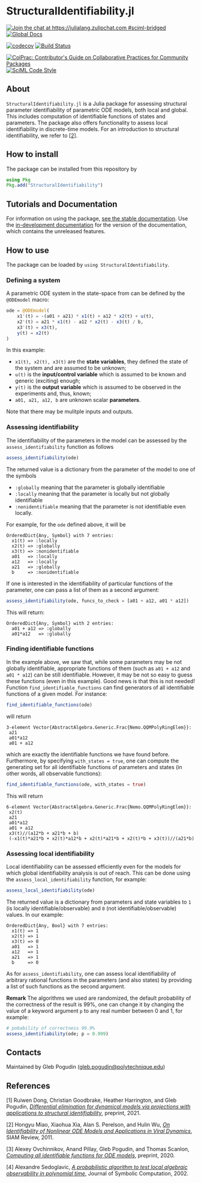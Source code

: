 # StructuralIdentifiability.jl

[![Join the chat at https://julialang.zulipchat.com #sciml-bridged](https://img.shields.io/static/v1?label=Zulip&message=chat&color=9558b2&labelColor=389826)](https://julialang.zulipchat.com/#narrow/stream/279055-sciml-bridged)
[![Global Docs](https://img.shields.io/badge/docs-SciML-blue.svg)](https://docs.sciml.ai/StructuralIdentifiability/stable/)

[![codecov](https://codecov.io/gh/SciML/StructuralIdentifiability.jl/branch/master/graph/badge.svg)](https://codecov.io/gh/SciML/StructuralIdentifiability.jl)
[![Build Status](https://github.com/SciML/StructuralIdentifiability.jl/workflows/CI/badge.svg)](https://github.com/SciML/StructuralIdentifiability.jl/actions?query=workflow%3ACI)

[![ColPrac: Contributor's Guide on Collaborative Practices for Community Packages](https://img.shields.io/badge/ColPrac-Contributor%27s%20Guide-blueviolet)](https://github.com/SciML/ColPrac)
[![SciML Code Style](https://img.shields.io/static/v1?label=code%20style&message=SciML&color=9558b2&labelColor=389826)](https://github.com/SciML/SciMLStyle)

## About

`StructuralIdentifiability.jl` is a Julia package for assessing structural parameter identifiability of parametric ODE models, both local and global.
This includes computation of identifiable functions of states and parameters. The package also offers functionality to assess local identifiability
in discrete-time models.
For an introduction to structural identifiability, we refer to [[2]](#review).

## How to install

The package can be installed from this repository by

```julia
using Pkg
Pkg.add("StructuralIdentifiability")
```

## Tutorials and Documentation

For information on using the package,
[see the stable documentation](https://docs.sciml.ai/StructuralIdentifiability/stable/). Use the
[in-development documentation](https://docs.sciml.ai/StructuralIdentifiability/dev/) for the version of
the documentation, which contains the unreleased features.

## How to use

The package can be loaded by `using StructuralIdentifiability`.

### Defining a system

A parametric ODE system in the state-space from can be defined by the `@ODEmodel` macro:

```julia
ode = @ODEmodel(
    x1'(t) = -(a01 + a21) * x1(t) + a12 * x2(t) + u(t),
    x2'(t) = a21 * x1(t) - a12 * x2(t) - x3(t) / b,
    x3'(t) = x3(t),
    y(t) = x2(t)
)
```

In this example:

  - `x1(t), x2(t), x3(t)` are the **state variables**, they defined the state of the system and are assumed to be unknown;
  - `u(t)` is the **input/control variable** which is assumed to be known and generic (exciting) enough;
  - `y(t)` is the **output variable** which is assumed to be observed in the experiments and, thus, known;
  - `a01, a21, a12, b` are unknown scalar **parameters**.

Note that there may be mulitple inputs and outputs.

### Assessing identifiability

The identifiability of the parameters in the model can be assessed by the `assess_identifiability` function as follows

```julia
assess_identifiability(ode)
```

The returned value is a dictionary from the parameter of the model to one of the symbols

  - `:globally` meaning that the parameter is globally identifiable
  - `:locally` meaning that the parameter is locally but not globally identifiable
  - `:nonidentifiable` meaning that the parameter is not identifiable even locally.

For example, for the `ode` defined above, it will be

```
OrderedDict{Any, Symbol} with 7 entries:
  x1(t) => :locally
  x2(t) => :globally
  x3(t) => :nonidentifiable
  a01   => :locally
  a12   => :locally
  a21   => :globally
  b     => :nonidentifiable
```

If one is interested in the identifiability of particular functions of the parameter, one can pass a list of them as a second argument:

```julia
assess_identifiability(ode, funcs_to_check = [a01 + a12, a01 * a12])
```

This will return:

```
OrderedDict{Any, Symbol} with 2 entries:
  a01 + a12 => :globally
  a01*a12   => :globally
```

### Finding identifiable functions

In the example above, we saw that, while some parameters may be not globally identifiable, appropriate functions of them (such as `a01 + a12` and `a01 * a12`)
can be still identifiable. However, it may be not so easy to guess these functions (even in this example). Good news is that this is not needed!
Function `find_identifiable_functions` can find generators of all identifiable functions of a given model. For instance:

```julia
find_identifiable_functions(ode)
```

will return

```
3-element Vector{AbstractAlgebra.Generic.Frac{Nemo.QQMPolyRingElem}}:
 a21
 a01*a12
 a01 + a12
```

which are exactly the identifiable functions we have found before. Furthermore, by specifying `with_states = true`, one can compute the generating set for
all identifiable functions of parameters and states (in other words, all observable functions):

```julia
find_identifiable_functions(ode, with_states = true)
```

This will return

```
6-element Vector{AbstractAlgebra.Generic.Frac{Nemo.QQMPolyRingElem}}:
 x2(t)
 a21
 a01*a12
 a01 + a12
 x3(t)//(a12*b + a21*b + b)
 (-x1(t)*a21*b + x2(t)*a12*b + x2(t)*a21*b + x2(t)*b + x3(t))//(a21*b)
```

### Assessing local identifiability

Local identifiability can be assessed efficiently even for the models for which global identifiability analysis is out of reach.
This can be done using the `assess_local_identifiability` function, for example:

```julia
assess_local_identifiability(ode)
```

The returned value is a dictionary from parameters and state variables to `1` (is locally identifiable/observable) and `0` (not identifiable/observable) values. In our example:

```
OrderedDict{Any, Bool} with 7 entries:
  x1(t) => 1
  x2(t) => 1
  x3(t) => 0
  a01   => 1
  a12   => 1
  a21   => 1
  b     => 0
```

As for `assess_identifiability`, one can assess local identifiability of arbitrary rational functions in the parameters (and also states) by providing a list of such functions as the second argument.

**Remark** The algorithms we used are randomized, the default probability of the correctness of the result is 99%, one can change it by changing the value of a keyword argument `p` to any real number between 0 and 1, for example:

```julia
# pobability of correctness 99.9%
assess_identifiability(ode; p = 0.999)
```

## Contacts

Maintained by Gleb Pogudin ([gleb.pogudin@polytechnique.edu](mailto:gleb.pogudin@polytechnique.edu))

## References

<a id="global">[1]</a>
Ruiwen Dong, Christian Goodbrake, Heather Harrington, and Gleb Pogudin,
[*Differential elimination for dynamical models via projections with applications to structural identifiability*](https://arxiv.org/abs/2111.00991),
preprint, 2021.

<a id="review">[2]</a>
Hongyu Miao, Xiaohua Xia, Alan S. Perelson, and Hulin Wu,
[*On Identifiability of Nonlinear ODE Models and Applications in Viral Dynamics*](https://doi.org/10.1137/090757009),
SIAM Review, 2011.

<a id="allident">[3]</a>
Alexey Ovchinnikov, Anand Pillay, Gleb Pogudin, and Thomas Scanlon,
[*Computing all identifiable functions for ODE models*](https://arxiv.org/abs/2004.07774),
preprint, 2020.

<a id="local">[4]</a>
Alexandre Sedoglavic,
[*A probabilistic algorithm to test local algebraic observability in polynomial time*](https://doi.org/10.1006/jsco.2002.0532),
Journal of Symbolic Computation, 2002.
